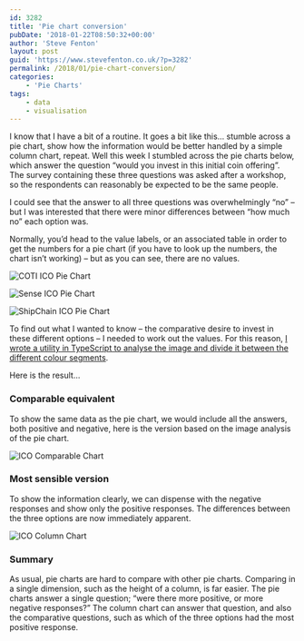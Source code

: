 ```yaml
---
id: 3282
title: 'Pie chart conversion'
pubDate: '2018-01-22T08:50:32+00:00'
author: 'Steve Fenton'
layout: post
guid: 'https://www.stevefenton.co.uk/?p=3282'
permalink: /2018/01/pie-chart-conversion/
categories:
    - 'Pie Charts'
tags:
    - data
    - visualisation
---
```


I know that I have a bit of a routine. It goes a bit like this… stumble across a pie chart, show how the information would be better handled by a simple column chart, repeat. Well this week I stumbled across the pie charts below, which answer the question “would you invest in this initial coin offering”. The survey containing these three questions was asked after a workshop, so the respondents can reasonably be expected to be the same people.

I could see that the answer to all three questions was overwhelmingly “no” – but I was interested that there were minor differences between “how much no” each option was.

Normally, you’d head to the value labels, or an associated table in order to get the numbers for a pie chart (if you have to look up the numbers, the chart isn’t working) – but as you can see, there are no values.

![COTI ICO Pie Chart](https://www.stevefenton.co.uk/wp-content/uploads/2018/01/pie-coti-ico.jpg)

![Sense ICO Pie Chart](https://www.stevefenton.co.uk/wp-content/uploads/2018/01/pie-sense-ico.jpg)

![ShipChain ICO Pie Chart](https://www.stevefenton.co.uk/wp-content/uploads/2018/01/pie-shipchain-ico.jpg)

To find out what I wanted to know – the comparative desire to invest in these different options – I needed to work out the values. For this reason, [I wrote a utility in TypeScript to analyse the image and divide it between the different colour segments](https://www.stevefenton.co.uk/2018/01/typescript-pixel-counter/).

Here is the result…

### Comparable equivalent

To show the same data as the pie chart, we would include all the answers, both positive and negative, here is the version based on the image analysis of the pie chart.

![ICO Comparable Chart](https://www.stevefenton.co.uk/wp-content/uploads/2018/01/ico-column-chart-comparable.png)

### Most sensible version

To show the information clearly, we can dispense with the negative responses and show only the positive responses. The differences between the three options are now immediately apparent.

![ICO Column Chart](https://www.stevefenton.co.uk/wp-content/uploads/2018/01/ico-column-chart.png)

### Summary

As usual, pie charts are hard to compare with other pie charts. Comparing in a single dimension, such as the height of a column, is far easier. The pie charts answer a single question; “were there more positive, or more negative responses?” The column chart can answer that question, and also the comparative questions, such as which of the three options had the most positive response.